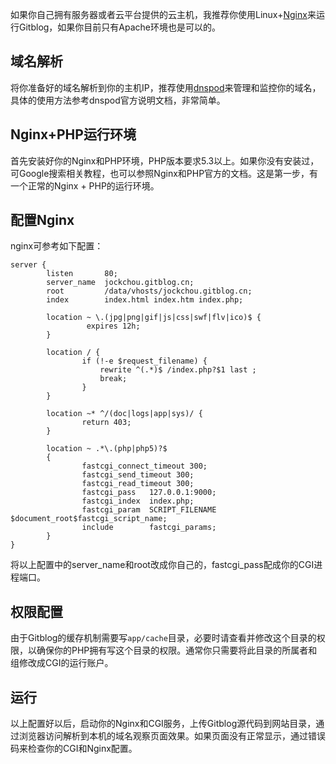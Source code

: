 <!--
author: jockchou
date: 2015-07-22
title: 在Nginx上运行GitBlog
tags: GitBlog
category: GitBlog
status: publish
summary: 如果你自己拥有服务器或者云平台提供的云主机，我推荐你使用Linux+[Nginx](http://nginx.org/)来运行Gitblog，如果你目前只有Apache环境也是可以的。
-->

如果你自己拥有服务器或者云平台提供的云主机，我推荐你使用Linux+[Nginx](http://nginx.org/)来运行Gitblog，如果你目前只有Apache环境也是可以的。

## 域名解析 ##
将你准备好的域名解析到你的主机IP，推荐使用[dnspod](https://www.dnspod.cn/)来管理和监控你的域名，具体的使用方法参考dnspod官方说明文档，非常简单。

## Nginx+PHP运行环境 ##

首先安装好你的Nginx和PHP环境，PHP版本要求5.3以上。如果你没有安装过，可Google搜索相关教程，也可以参照Nginx和PHP官方的文档。这是第一步，有一个正常的Nginx + PHP的运行环境。

## 配置Nginx ##

nginx可参考如下配置：

```
server {
        listen       80;
        server_name  jockchou.gitblog.cn;
        root         /data/vhosts/jockchou.gitblog.cn;
        index        index.html index.htm index.php;

        location ~ \.(jpg|png|gif|js|css|swf|flv|ico)$ {
                 expires 12h;
        }

        location / {
                if (!-e $request_filename) {
                    rewrite ^(.*)$ /index.php?$1 last ;
                    break;
                }
        }

        location ~* ^/(doc|logs|app|sys)/ {
                return 403;
        }
    
        location ~ .*\.(php|php5)?$
        {
                fastcgi_connect_timeout 300;
                fastcgi_send_timeout 300;
                fastcgi_read_timeout 300;
                fastcgi_pass   127.0.0.1:9000;
                fastcgi_index  index.php;
                fastcgi_param  SCRIPT_FILENAME $document_root$fastcgi_script_name;
                include        fastcgi_params;
        }
}
```

将以上配置中的server_name和root改成你自己的，fastcgi_pass配成你的CGI进程端口。

## 权限配置 ##

由于Gitblog的缓存机制需要写`app/cache`目录，必要时请查看并修改这个目录的权限，以确保你的PHP拥有写这个目录的权限。通常你只需要将此目录的所属者和组修改成CGI的运行账户。


## 运行 ##

以上配置好以后，启动你的Nginx和CGI服务，上传Gitblog源代码到网站目录，通过浏览器访问解析到本机的域名观察页面效果。如果页面没有正常显示，通过错误码来检查你的CGI和Nginx配置。